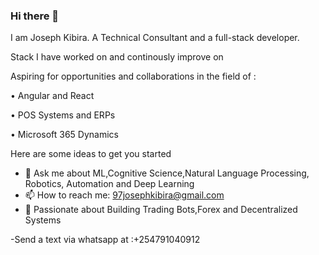 ### Hi there 👋
I am Joseph Kibira. A Technical Consultant and a full-stack developer.

Stack I have worked on and continously improve on

Aspiring for opportunities and collaborations in the field of :

• Angular and React

• POS Systems and ERPs

• Microsoft 365 Dynamics

Here are some ideas to get you started

- 💬 Ask me about ML,Cognitive Science,Natural Language Processing, Robotics, Automation and Deep Learning
- 📫 How to reach me: 97josephkibira@gmail.com
- 💬 Passionate about  Building Trading Bots,Forex and Decentralized Systems 


-Send a text via whatsapp at :+254791040912 








